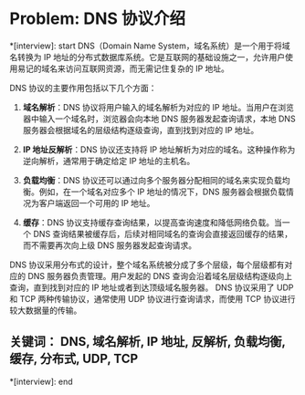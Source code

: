 # Problem: DNS 协议介绍

*[interview]: start
DNS（Domain Name System，域名系统）是一个用于将域名转换为 IP 地址的分布式数据库系统。它是互联网的基础设施之一，允许用户使用易记的域名来访问互联网资源，而无需记住复杂的 IP 地址。

DNS 协议的主要作用包括以下几个方面：

1. **域名解析**：DNS 协议将用户输入的域名解析为对应的 IP 地址。当用户在浏览器中输入一个域名时，浏览器会向本地 DNS 服务器发起查询请求，本地 DNS 服务器会根据域名的层级结构逐级查询，直到找到对应的 IP 地址。

2. **IP 地址反解析**：DNS 协议还支持将 IP 地址解析为对应的域名。这种操作称为逆向解析，通常用于确定给定 IP 地址的主机名。

3. **负载均衡**：DNS 协议还可以通过向多个服务器分配相同的域名来实现负载均衡。例如，在一个域名对应多个 IP 地址的情况下，DNS 服务器会根据负载情况为客户端返回一个可用的 IP 地址。

4. **缓存**：DNS 协议支持缓存查询结果，以提高查询速度和降低网络负载。当一个 DNS 查询结果被缓存后，后续对相同域名的查询会直接返回缓存的结果，而不需要再次向上级 DNS 服务器发起查询请求。

DNS 协议采用分布式的设计，整个域名系统被分成了多个层级，每个层级都有对应的 DNS 服务器负责管理。用户发起的 DNS 查询会沿着域名层级结构逐级向上查询，直到找到对应的 IP 地址或者到达顶级域名服务器。 DNS 协议采用了 UDP 和 TCP 两种传输协议，通常使用 UDP 协议进行查询请求，而使用 TCP 协议进行较大数据量的传输。

## 关键词： DNS, 域名解析, IP 地址, 反解析, 负载均衡, 缓存, 分布式, UDP, TCP
*[interview]: end
